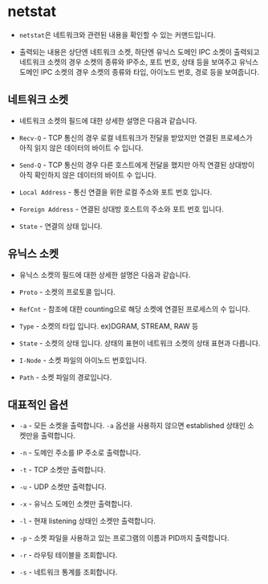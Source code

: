 # netstat

- `netstat`은 네트워크와 관련된 내용을 확인할 수 있는 커맨드입니다.

- 출력되는 내용은 상단엔 네트워크 소켓, 하단엔 유닉스 도메인 IPC 소켓이 출력되고 네트워크 소켓의 경우 소켓의 종류와 IP주소, 포트 번호, 상태 등을 보여주고 유닉스 도메인 IPC 소켓의 경우 소켓의 종류와 타입, 아이노드 번호, 경로 등을 보여줍니다.

## 네트워크 소켓

- 네트워크 소켓의 필드에 대한 상세한 설명은 다음과 같습니다.

- `Recv-Q` - TCP 통신의 경우 로컬 네트워크가 전달을 받았지만 연결된 프로세스가 아직 읽지 않은 데이터의 바이트 수 입니다.

- `Send-Q` - TCP 통신의 경우 다른 호스트에게 전달을 했지만 아직 연결된 상대방이 아직 확인하지 않은 데이터의 바이트 수 입니다.

- `Local Address` - 통신 연결을 위한 로컬 주소와 포트 번호 입니다.

- `Foreign Address` - 연결된 상대방 호스트의 주소와 포트 번호 입니다.

- `State` - 연결의 상태 입니다.

## 유닉스 소켓

- 유닉스 소켓의 필드에 대한 상세한 설명은 다음과 같습니다.

- `Proto` - 소켓의 프로토콜 입니다.

- `RefCnt` - 참조에 대한 counting으로 해당 소켓에 연결된 프로세스의 수 입니다.

- `Type` - 소켓의 타입 입니다. ex)DGRAM, STREAM, RAW 등

- `State` - 소켓의 상태 입니다. 상태의 표현이 네트워크 소켓의 상태 표현과 다릅니다.

- `I-Node` - 소켓 파일의 아이노드 번호입니다.

- `Path` - 소켓 파일의 경로입니다.

## 대표적인 옵션

- `-a` - 모든 소켓을 출력합니다. `-a` 옵션을 사용하지 않으면 established 상태인 소켓만을 출력합니다.

- `-n` - 도메인 주소를 IP 주소로 출력합니다.

- `-t` - TCP 소켓만 출력합니다.

- `-u` - UDP 소켓만 출력합니다.

- `-x` - 유닉스 도메인 소켓만 출력합니다.

- `-l` - 현재 listening 상태인 소켓만 출력합니다.

- `-p` - 소켓 파일을 사용하고 있는 프로그램의 이름과 PID까지 출력합니다.

- `-r` - 라우팅 테이블을 조회합니다.

- `-s` - 네트워크 통계를 조회합니다.